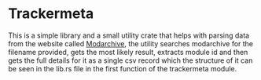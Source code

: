 # Trackermeta
This is a simple library and a small utility crate that helps with parsing
data from the website called [Modarchive](https://modarchive.org), the
utility searches modarchive for the filename provided, gets the most likely
result, extracts module id and then gets the full details for it as a single
csv record which the structure of it can be seen in the lib.rs file in the
first function of the trackermeta module.
